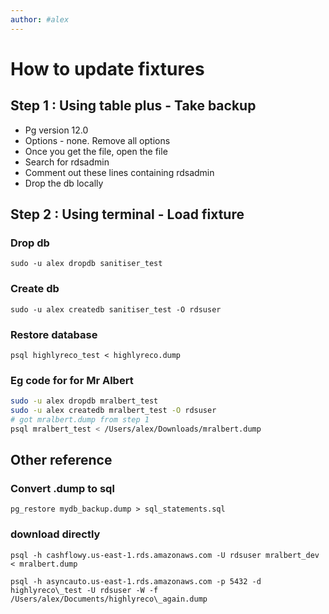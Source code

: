 ```yaml
---
author: #alex 
---
```

# How to update fixtures


## Step 1 :  Using table plus - Take backup
-   Pg version 12.0
-   Options - none. Remove all options
-   Once you get the file, open the file
-   Search for rdsadmin
-   Comment out these lines containing rdsadmin
-   Drop the db locally

## Step 2 : Using terminal - Load fixture 
### Drop db
`sudo -u alex dropdb sanitiser_test`

### Create db
`sudo -u alex createdb sanitiser_test -O rdsuser`

### Restore database  
`psql highlyreco_test < highlyreco.dump`

### Eg code for for Mr Albert

```bash
sudo -u alex dropdb mralbert_test
sudo -u alex createdb mralbert_test -O rdsuser
# got mralbert.dump from step 1  
psql mralbert_test < /Users/alex/Downloads/mralbert.dump 
```


## Other reference 

### Convert .dump to sql
`pg_restore mydb_backup.dump > sql_statements.sql`
### download directly
`psql -h cashflowy.us-east-1.rds.amazonaws.com -U rdsuser mralbert_dev < mralbert.dump`


`psql -h asyncauto.us-east-1.rds.amazonaws.com -p 5432 -d highlyreco\_test -U rdsuser -W -f /Users/alex/Documents/highlyreco\_again.dump`